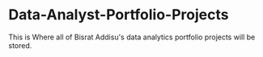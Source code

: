 # Data-Analyst-Portfolio-Projects
This is Where all of Bisrat Addisu's data analytics portfolio projects will be stored. 
